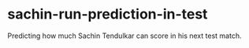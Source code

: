 # sachin-run-prediction-in-test
Predicting how much Sachin Tendulkar can score in his next test match.

